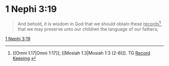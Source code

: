# 1 Nephi 3:19

> And behold, it is wisdom in God that we should obtain these <u>records</u>[^a], that we may preserve unto our children the language of our fathers;

[1 Nephi 3:19](https://www.churchofjesuschrist.org/study/scriptures/bofm/1-ne/3?lang=eng&id=p19#p19)


[^a]: [[Omni 1.17|Omni 1:17]]; [[Mosiah 1.3|Mosiah 1:3 (2-6)]]. TG [Record Keeping](https://www.churchofjesuschrist.org/study/scriptures/tg/record-keeping?lang=eng).
